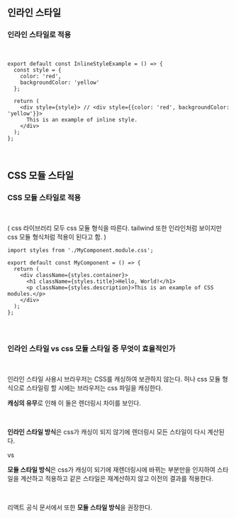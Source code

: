 ## 인라인 스타일


### 인라인 스타일로 적용
<br/>


```
export default const InlineStyleExample = () => {
  const style = {
    color: 'red',
    backgroundColor: 'yellow'
  };

  return (
    <div style={style}> // <div style={{color: 'red', backgroundColor: 'yellow'}}> 
      This is an example of inline style.
    </div>
  );
};
```

<br/>

## CSS 모듈 스타일

### CSS 모듈 스타일로 적용 
<br/>


( css 라이브러리 모두 css 모듈 형식을 따른다. tailwind 또한 인라인처럼 보이지만 css 모듈 형식처럼 적용이 된다고 함. )

```
import styles from './MyComponent.module.css';

export default const MyComponent = () => {
  return (
    <div className={styles.container}>
      <h1 className={styles.title}>Hello, World!</h1>
      <p className={styles.description}>This is an example of CSS modules.</p>
    </div>
  );
};
```


<br/> 


## 

### 인라인 스타일 vs css 모듈 스타일 중 무엇이 효율적인가

<br/>

인라인 스타일 사용시 브라우저는 CSS를 캐싱하여 보관하지 않는다. 허나 css 모듈 형식으로 스타일링 할 시에는 브라우저는 css 파일을 캐싱한다.

**캐싱의 유무**로 인해 이 둘은 렌더링시 차이를 보인다.

<br/> 

**인라인 스타일 방식**은 css가 캐싱이 되지 않기에 렌더링시 모든 스타일이 다시 계산된다. 

vs

**모듈 스타일 방식**은 css가 캐싱이 되기에 재렌더링시에 바뀌는 부분만을 인지하여 스타일을 계산하고 적용하고 같은 스타일은 재계산하지 않고 이전의 결과를 적용한다.

<br/> 

리액트 공식 문서에서 또한 **모듈 스타일 방식**을 권장한다.

